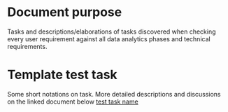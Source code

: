 # Document purpose
Tasks and descriptions/elaborations of tasks discovered when checking every user requirement against all data analytics phases and technical requirements. 

# Template test task
Some short notations on task. More detailed descriptions and discussions on the linked document below
[test task name](\productBacklogTasks\testTask.md)